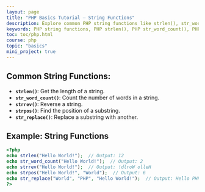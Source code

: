 ```yaml
---
layout: page
title: "PHP Basics Tutorial – String Functions"
description: Explore common PHP string functions like strlen(), str_word_count(), strrev(), strpos(), and str_replace(). Learn how to use these functions with examples to manipulate strings effectively.
keywords: PHP string functions, PHP strlen(), PHP str_word_count(), PHP strrev(), PHP strpos(), PHP str_replace(), string manipulation in PHP, PHP string examples
toc: toc/php.html
course: php
topic: "basics"
mini_project: true
---
```


## **Common String Functions**:

- **`strlen()`**: Get the length of a string.
- **`str_word_count()`**: Count the number of words in a string.
- **`strrev()`**: Reverse a string.
- **`strpos()`**: Find the position of a substring.
- **`str_replace()`**: Replace a substring with another.

## Example: String Functions

```php
<?php
echo strlen("Hello World!");  // Output: 12
echo str_word_count("Hello World!");  // Output: 2
echo strrev("Hello World!");  // Output: !dlroW olleH
echo strpos("Hello World!", "World");  // Output: 6
echo str_replace("World", "PHP", "Hello World!");  // Output: Hello PHP!
?>
```
